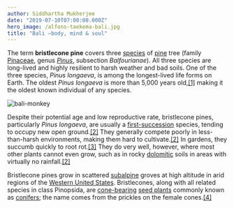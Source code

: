 ```yaml
---
author: Siddhartha Mukherjee
date: "2019-07-10T07:00:00.000Z"
hero_image: /alfons-taekema-bali.jpg
title: "Bali —body, mind & soul"
---
```


The term **bristlecone pine** covers three
[species](https://en.wikipedia.org/wiki/Species "Species") of
[pine](https://en.wikipedia.org/wiki/Pine "Pine") tree (family
[Pinaceae](https://en.wikipedia.org/wiki/Pinaceae "Pinaceae"), genus
[_Pinus_](https://en.wikipedia.org/wiki/Pinus "Pinus"), subsection
_Balfourianae_). All three species are long-lived and highly resilient to harsh
weather and bad soils. One of the three species, _Pinus longaeva_, is among the
longest-lived life forms on Earth. The oldest _Pinus longaeva_ is more than
5,000 years
old,[\[1\]](https://en.wikipedia.org/wiki/Bristlecone_pine#cite_note-oldest-1)
making it the oldest known individual of any species.

![bali-monkey](../mahkeo-monkey.jpg)

Despite their potential age and low reproductive rate, bristlecone pines,
particularly _Pinus longaeva_, are usually a
[first-succession](https://en.wikipedia.org/wiki/Primary_succession "Primary succession")
species, tending to occupy new open
ground.[\[2\]](https://en.wikipedia.org/wiki/Bristlecone_pine#cite_note-FEIS-2)
They generally compete poorly in less-than-harsh environments, making them hard
to
cultivate.[\[2\]](https://en.wikipedia.org/wiki/Bristlecone_pine#cite_note-FEIS-2)
In gardens, they succumb quickly to root
rot.[\[3\]](https://en.wikipedia.org/wiki/Bristlecone_pine#cite_note-3) They do
very well, however, where most other plants cannot even grow, such as in rocky
[dolomitic](<https://en.wikipedia.org/wiki/Dolomite_(mineral)> "Dolomite (mineral)")
soils in areas with virtually no
rainfall.[\[2\]](https://en.wikipedia.org/wiki/Bristlecone_pine#cite_note-FEIS-2)

Bristlecone pines grow in scattered
[subalpine](https://en.wikipedia.org/wiki/Subalpine "Subalpine") groves at high
altitude in arid regions of the
[Western United States](https://en.wikipedia.org/wiki/Western_United_States "Western United States").
Bristlecones, along with all related species in class Pinopsida, are
[cone-bearing](https://en.wikipedia.org/wiki/Conifer_cone "Conifer cone")
[seed plants](https://en.wikipedia.org/wiki/Seed_plant "Seed plant") commonly
known as [conifers](https://en.wikipedia.org/wiki/Conifer "Conifer"); the name
comes from the prickles on the female
cones.[\[4\]](https://en.wikipedia.org/wiki/Bristlecone_pine#cite_note-ARKive-4)
